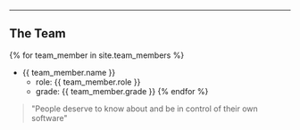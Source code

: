 ---
## The Team
{% for team_member in site.team_members %}
- {{ team_member.name }}
  - role: {{ team_member.role }}
  - grade: {{ team_member.grade }}
{% endfor %}

> "People deserve to know about and be in control of their own software"
